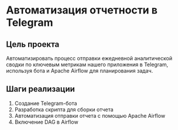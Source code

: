 # Автоматизация отчетности в Telegram

## Цель проекта

Автоматизировать процесс отправки ежедневной аналитической сводки по ключевым метрикам нашего приложения в Telegram, используя бота и Apache Airflow для планирования задач.

## Шаги реализации

1. Создание Telegram-бота
2. Разработка скрипта для сборки отчета
3. Автоматизация отправки отчета с помощью Apache Airflow
4. Включение DAG в Airflow

